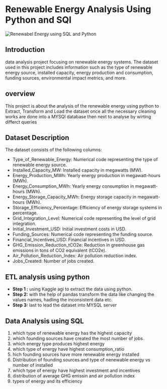 
# Renewable Energy Analysis Using Python and SQl

![Renewabel Energy using SQL and Python](https://github.com/Jey-krishna/Renewable-energy-analysis-using-SQL-and-python/assets/90081469/c6ee2034-8858-408b-8765-99337ede2999)

## Introduction
data analysis project focusing on renewable energy systems. The dataset used in this project includes information such as the type of renewable energy source, installed capacity, energy production and consumption, funding sources, environmental impact metrics, and more.
## overview
This  project  is about the  analysis of the renewable energy using python  to Extract, Transform and Load the dataset once all the necessary cleaning works are done into a MYSQl database then next to analyse by wirting differct queries

## Dataset Description
The dataset consists of the following columns:

* Type_of_Renewable_Energy: Numerical code representing the type of renewable energy source.
* Installed_Capacity_MW: Installed capacity in megawatts (MW).
* Energy_Production_MWh: Yearly energy production in megawatt-hours (MWh).
* Energy_Consumption_MWh: Yearly energy consumption in megawatt-hours (MWh).
* Energy_Storage_Capacity_MWh: Energy storage capacity in megawatt-hours (MWh).
* Storage_Efficiency_Percentage: Efficiency of energy storage systems in percentage.
* Grid_Integration_Level: Numerical code representing the level of grid integration.
* Initial_Investment_USD: Initial investment costs in USD.
* Funding_Sources: Numerical code representing the funding source.
* Financial_Incentives_USD: Financial incentives in USD.
* GHG_Emission_Reduction_tCO2e: Reduction in greenhouse gas emissions in tons of CO2 equivalent (tCO2e).
* Air_Pollution_Reduction_Index: Air pollution reduction index.
* Jobs_Created: Number of jobs created.

## ETL analysis  using python

* **Step 1 :** using Kaggle agi to extract the data using python.
* **Step 2:** with the help of pandas transform the data like changing the values names, hadling the inconsistent data etc.
* **Step 3:** last to lead the dataset into MYSQL server

## Data Analysis using SQL
1. which type of renewable energy has the highest  capacity
2. which founding sources have created the most number of jobs
3. which energy type produces highest energy
4. which type  of energy have highest consumption_ratio
5. hich founding sources have more renewable energy installed
6. Distribution of founding sources and type of nenewable energy vs number of installed
7.  which type of energy have highest investment and incentives
8.  distribution of average GHG emissin and air pollution index
9.  types of energy and its efficiency
















